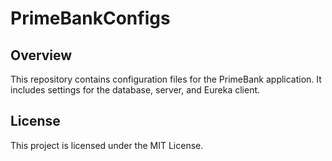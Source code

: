 # PrimeBankConfigs

## Overview
This repository contains configuration files for the PrimeBank application. It includes settings for the database, server, and Eureka client.

## License
This project is licensed under the MIT License.
